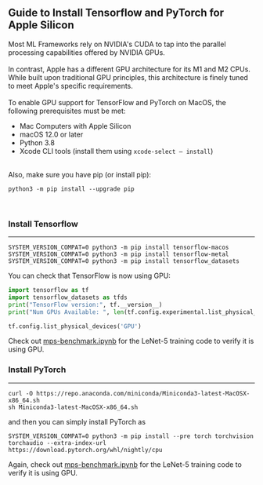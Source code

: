 ## Guide to Install Tensorflow and PyTorch for Apple Silicon

Most ML Frameworks rely on NVIDIA's CUDA to tap into the parallel processing capabilities offered by NVIDIA GPUs. 
<br>
<br>
In contrast, Apple has a different GPU architecture for its M1 and M2 CPUs. While built upon traditional GPU principles, this architecture is finely tuned to meet Apple's specific requirements. 
<br>
<br>
To enable GPU support for TensorFlow and PyTorch on MacOS, the following prerequisites must be met:
- Mac Computers with Apple Silicon
- macOS 12.0 or later
- Python 3.8
- Xcode CLI tools (install them using `xcode-select — install`)
<br>
Also, make sure you have pip (or install pip):

```shell
python3 -m pip install --upgrade pip
```
<br>

### Install Tensorflow <br>
****
```shell
SYSTEM_VERSION_COMPAT=0 python3 -m pip install tensorflow-macos
SYSTEM_VERSION_COMPAT=0 python3 -m pip install tensorflow-metal
SYSTEM_VERSION_COMPAT=0 python3 -m pip install tensorflow_datasets
```


You can check that TensorFlow is now using GPU:
```python
import tensorflow as tf
import tensorflow_datasets as tfds
print("TensorFlow version:", tf.__version__)
print("Num GPUs Available: ", len(tf.config.experimental.list_physical_devices('GPU')))

tf.config.list_physical_devices('GPU')
```
Check out [mps-benchmark.ipynb](mps-benchmark.ipynb) for the LeNet-5 training code to verify it is using GPU.

### Install PyTorch <br>
****
```shell
curl -O https://repo.anaconda.com/miniconda/Miniconda3-latest-MacOSX-x86_64.sh
sh Miniconda3-latest-MacOSX-x86_64.sh
```
and then you can simply install PyTorch as
```shell
SYSTEM_VERSION_COMPAT=0 python3 -m pip install --pre torch torchvision torchaudio --extra-index-url https://download.pytorch.org/whl/nightly/cpu
```
Again, check out [mps-benchmark.ipynb](mps-benchmark.ipynb) for the LeNet-5 training code to verify it is using GPU.


